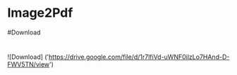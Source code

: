 # Image2Pdf

#Download 


#
![Download] ('https://drive.google.com/file/d/1r7lfiVd-uWNF0ilzLo7HAnd-D-FWV5TN/view')
